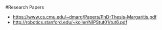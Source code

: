 #Research Papers
- https://www.cs.cmu.edu/~dmarg/Papers/PhD-Thesis-Margaritis.pdf
- http://robotics.stanford.edu/~koller/NIPStut01/tut6.pdf
